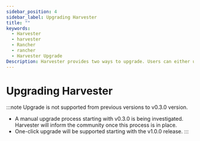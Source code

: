 ```yaml
---
sidebar_position: 4
sidebar_label: Upgrading Harvester
title: ""
keywords:
  - Harvester
  - harvester
  - Rancher
  - rancher
  - Harvester Upgrade
Description: Harvester provides two ways to upgrade. Users can either upgrade using the ISO image or upgrade through the UI.
---
```


# Upgrading Harvester

:::note
Upgrade is not supported from previous versions to v0.3.0 version.

- A manual upgrade process starting with v0.3.0 is being investigated. Harvester will inform the community once this process is in place.
- One-click upgrade will be supported starting with the v1.0.0 release.
:::
